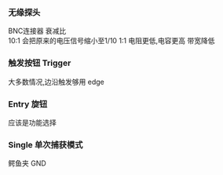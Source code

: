### 无缘探头

BNC连接器   衰减比  
10:1   会把原来的电压信号缩小至1/10
1:1    电阻更低,电容更高  带宽降低

### 触发按钮  Trigger

大多数情况,边沿触发够用    edge



###  Entry   旋钮

应该是功能选择

###  Single  单次捕获模式

鳄鱼夹  GND